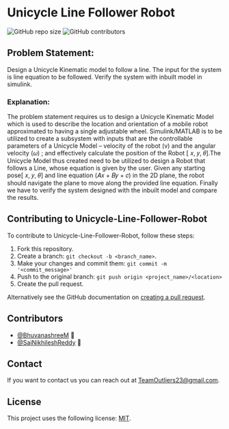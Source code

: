 # Unicycle Line Follower Robot

![GitHub repo size](https://img.shields.io/github/repo-size/OutliersTeam/Unicycle-Line-Follower-Robot)
![GitHub contributors](https://img.shields.io/github/contributors/OutliersTeam/Unicycle-Line-Follower-Robot)

## Problem Statement:
Design a Unicycle Kinematic model to follow a line. The input for the system is line equation to be followed. Verify the system with inbuilt model in simulink.

### Explanation:
The problem statement requires us to design a Unicycle Kinematic Model which is used to describe the location and orientation of a mobile robot approximated to having a single adjustable wheel. Simulink/MATLAB is to be utilized to create a subsystem with inputs that are the controllable parameters of a Unicycle Model – velocity of the robot (v) and the angular velocity (𝜔) ; and effectively calculate the position of the Robot [ 𝑥, 𝑦, 𝜃].The Unicycle Model thus created need to be utilized to design a Robot that follows a Line, whose equation is given by the user. Given any starting pose[ 𝑥, 𝑦, 𝜃] and line equation (𝐴𝑥 + 𝐵𝑦 + 𝑐) in the 2D plane, the robot should navigate the plane to move along the provided line equation. Finally we have to verify the system designed with the inbuilt model and compare the results.

## Contributing to Unicycle-Line-Follower-Robot

To contribute to Unicycle-Line-Follower-Robot, follow these steps:

1. Fork this repository.
2. Create a branch: `git checkout -b <branch_name>`.
3. Make your changes and commit them: `git commit -m '<commit_message>'`
4. Push to the original branch: `git push origin <project_name>/<location>`
5. Create the pull request.

Alternatively see the GitHub documentation on [creating a pull request](https://help.github.com/en/github/collaborating-with-issues-and-pull-requests/creating-a-pull-request).

## Contributors

* [@BhuvanashreeM](https://github.com/BhuvanashreeM) 🦅
* [@SaiNikhileshReddy](https://github.com/SaiNikhileshReddy) 🦊

<!--You might want to consider using something like the [All Contributors](https://github.com/all-contributors/all-contributors) specification and its [emoji key](https://allcontributors.org/docs/en/emoji-key).-->

## Contact

If you want to contact us you can reach out at <TeamOutliers23@gmail.com>.

## License

This project uses the following license: [MIT](https://github.com/OutliersTeam/Unicycle-Line-Follower-Robot/blob/main/LICENSE).

